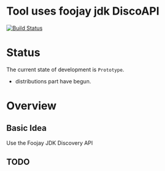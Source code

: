 # Tool uses foojay jdk DiscoAPI

[![Build Status](https://cloud.drone.io/api/badges/khmarbaise/disco/status.svg)](https://cloud.drone.io/khmarbaise/disco)


# Status

The current state of development is `Prototype`.

 * distributions part have begun.

# Overview


## Basic Idea

Use the Foojay JDK Discovery API

## TODO

